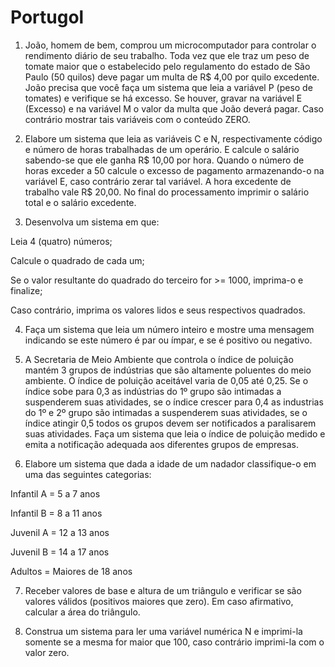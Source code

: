 # Portugol
1. João, homem de bem, comprou um microcomputador para controlar o rendimento diário
   de seu trabalho. Toda vez que ele traz um peso de tomate maior que o estabelecido pelo
   regulamento do estado de São Paulo (50 quilos) deve pagar um multa de R$ 4,00 por quilo
   excedente. João precisa que você faça um sistema que leia a variável P (peso de tomates) e
   verifique se há excesso. Se houver, gravar na variável E (Excesso) e na variável M o valor
   da multa que João deverá pagar. Caso contrário mostrar tais variáveis com o conteúdo
   ZERO.


2. Elabore um sistema que leia as variáveis C e N, respectivamente código e número de
   horas trabalhadas de um operário. E calcule o salário sabendo-se que ele ganha R$ 10,00
   por hora. Quando o número de horas exceder a 50 calcule o excesso de pagamento
   armazenando-o na variável E, caso contrário zerar tal variável. A hora excedente de
   trabalho vale R$ 20,00. No final do processamento imprimir o salário total e o salário
   excedente.


3. Desenvolva um sistema em que:

Leia 4 (quatro) números;

Calcule o quadrado de cada um;

Se o valor resultante do quadrado do terceiro for &gt;= 1000, imprima-o e finalize;

Caso contrário, imprima os valores lidos e seus respectivos quadrados.


4. Faça um sistema que leia um número inteiro e mostre uma mensagem indicando se este
   número é par ou ímpar, e se é positivo ou negativo.


5. A Secretaria de Meio Ambiente que controla o índice de poluição mantém 3 grupos de
   indústrias que são altamente poluentes do meio ambiente. O índice de poluição aceitável
   varia de 0,05 até 0,25. Se o índice sobe para 0,3 as indústrias do 1º grupo são intimadas a
   suspenderem suas atividades, se o índice crescer para 0,4 as industrias do 1º e 2º grupo são
   intimadas a suspenderem suas atividades, se o índice atingir 0,5 todos os grupos devem ser
   notificados a paralisarem suas atividades. Faça um sistema que leia o índice de poluição
   medido e emita a notificação adequada aos diferentes grupos de empresas.


6. Elabore um sistema que dada a idade de um nadador classifique-o em uma das seguintes
   categorias:

Infantil A = 5 a 7 anos

Infantil B = 8 a 11 anos

Juvenil A = 12 a 13 anos

Juvenil B = 14 a 17 anos

Adultos = Maiores de 18 anos

7. Receber valores de base e altura de um triângulo e verificar se são valores válidos
   (positivos maiores que zero). Em caso afirmativo, calcular a área do triângulo.


8. Construa um sistema para ler uma variável numérica N e imprimi-la somente se a mesma
   for maior que 100, caso contrário imprimi-la com o valor zero.
